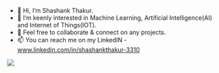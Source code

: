 - 👋 Hi, I’m Shashank Thakur. 
- 👀 I’m keenly interested in Machine Learning, Artificial Intelligence(AI) and Internet of Things(IOT). 
- 💞️ Feel free to collaborate & connect on any projects. 
- 📫 You can reach me on my LinkedIN - www.linkedin.com/in/shashankthakur-3310

<!html>
<img src= https://stormotion.io/blog/content/images/2018/12/developer.gif></a>
</html>
<!---
Shashank123-hub/Shashank123-hub is a ✨ special ✨ repository because its `README.md` (this file) appears on your GitHub profile.
You can click the Preview link to take a look at your changes.
--->
